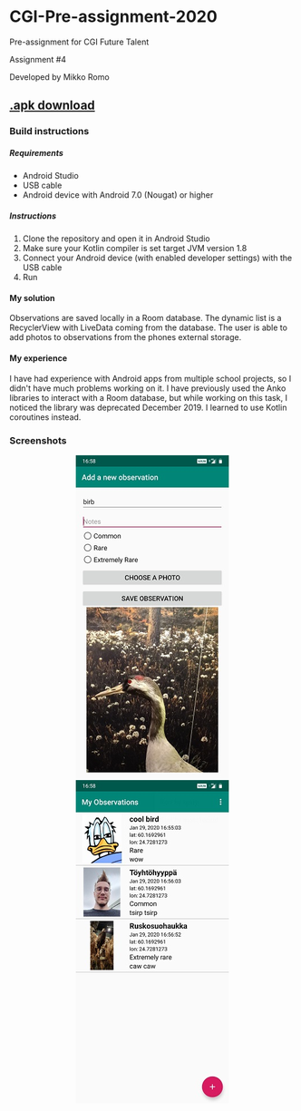 # CGI-Pre-assignment-2020
Pre-assignment for CGI Future Talent

Assignment #4 

Developed by Mikko Romo

## <a href="https://www.dropbox.com/s/owchrug1frnb7va/cgipre_mikko_romo.apk?dl=0">.apk download</a>

### Build instructions

##### Requirements
- Android Studio
- USB cable
- Android device with Android 7.0 (Nougat) or higher

##### Instructions
1. Clone the repository and open it in Android Studio
2. Make sure your Kotlin compiler is set target JVM version 1.8
3. Connect your Android device (with enabled developer settings) with the USB cable
4. Run

#### My solution
Observations are saved locally in a Room database. The dynamic list is a RecyclerView with LiveData coming from the database. The user is able to add photos to observations from the phones external storage. 

#### My experience
I have had experience with Android apps from multiple school projects, so I didn't have much problems working on it. I have previously used the Anko libraries to interact with a Room database, but while working on this task, I noticed the library was deprecated December 2019. I learned to use Kotlin coroutines instead.

### Screenshots
<p align="center">
<img src="https://github.com/kumige/CGI-Pre-assignment-2020/blob/master/images/Screenshot_20200129-165821.jpg">
<img src="https://github.com/kumige/CGI-Pre-assignment-2020/blob/master/images/Screenshot_20200129-165847.jpg">
<p/>


